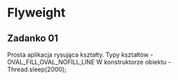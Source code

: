 # Flyweight
## Zadanko 01
Prosta aplikacja rysująca kształty.
Typy kształtów - OVAL_FILL,OVAL_NOFILL,LINE
W konstruktorze obiektu - Thread.sleep(2000);